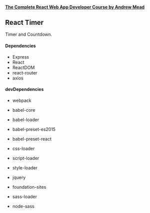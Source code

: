 #### [The Complete React Web App Developer Course by Andrew Mead](https://www.udemy.com/the-complete-react-web-app-developer-course/)

## React Timer
Timer and Countdown.


#### Dependencies
* Express
* React
* ReactDOM
* react-router
* axios

#### devDependencies

* webpack
* babel-core
* babel-loader
* babel-preset-es2015
* babel-preset-react

* css-loader
* script-loader
* style-loader
* jquery
* foundation-sites
* sass-loader
* node-sass
